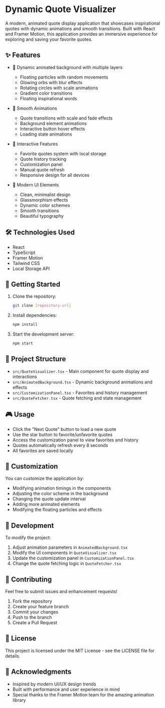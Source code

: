 # Dynamic Quote Visualizer

A modern, animated quote display application that showcases inspirational quotes with dynamic animations and smooth transitions. Built with React and Framer Motion, this application provides an immersive experience for exploring and saving your favorite quotes.

## ✨ Features

- 🌟 Dynamic animated background with multiple layers
  - Floating particles with random movements
  - Glowing orbs with blur effects
  - Rotating circles with scale animations
  - Gradient color transitions
  - Floating inspirational words

- 💫 Smooth Animations
  - Quote transitions with scale and fade effects
  - Background element animations
  - Interactive button hover effects
  - Loading state animations

- 🎯 Interactive Features
  - Favorite quotes system with local storage
  - Quote history tracking
  - Customization panel
  - Manual quote refresh
  - Responsive design for all devices

- 🎨 Modern UI Elements
  - Clean, minimalist design
  - Glassmorphism effects
  - Dynamic color schemes
  - Smooth transitions
  - Beautiful typography

## 🛠️ Technologies Used

- React
- TypeScript
- Framer Motion
- Tailwind CSS
- Local Storage API

## 🚀 Getting Started

1. Clone the repository:
   ```bash
   git clone [repository-url]
   ```

2. Install dependencies:
   ```bash
   npm install
   ```

3. Start the development server:
   ```bash
   npm start
   ```

## 📁 Project Structure

- `src/QuoteVisualizer.tsx` - Main component for quote display and interactions
- `src/AnimatedBackground.tsx` - Dynamic background animations and effects
- `src/CustomizationPanel.tsx` - Favorites and history management
- `src/QuoteFetcher.tsx` - Quote fetching and state management

## 🎮 Usage

- Click the "Next Quote" button to load a new quote
- Use the star button to favorite/unfavorite quotes
- Access the customization panel to view favorites and history
- Quotes automatically refresh every 8 seconds
- All favorites are saved locally

## 🎨 Customization

You can customize the application by:
- Modifying animation timings in the components
- Adjusting the color scheme in the background
- Changing the quote update interval
- Adding more animated elements
- Modifying the floating particles and effects

## 🔧 Development

To modify the project:
1. Adjust animation parameters in `AnimatedBackground.tsx`
2. Modify the UI components in `QuoteVisualizer.tsx`
3. Update the customization panel in `CustomizationPanel.tsx`
4. Change the quote fetching logic in `QuoteFetcher.tsx`

## 🤝 Contributing

Feel free to submit issues and enhancement requests!

1. Fork the repository
2. Create your feature branch
3. Commit your changes
4. Push to the branch
5. Create a Pull Request

## 📝 License

This project is licensed under the MIT License - see the LICENSE file for details.

## 🙏 Acknowledgments

- Inspired by modern UI/UX design trends
- Built with performance and user experience in mind
- Special thanks to the Framer Motion team for the amazing animation library 